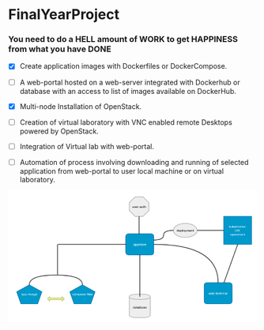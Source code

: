 # FinalYearProject
### You need to do a HELL amount of WORK to get HAPPINESS from what you have DONE
- [x] Create application images with Dockerfiles or DockerCompose.
- [ ] A web-portal hosted on a web-server integrated with Dockerhub or database with an access to list of images available on DockerHub.
- [x] Multi-node Installation of OpenStack.
- [ ] Creation of virtual laboratory with VNC enabled remote Desktops powered by OpenStack.
- [ ] Integration of Virtual lab with web-portal.
- [ ] Automation of process involving downloading and running of selected application from web-portal to user local machine or on virtual laboratory.


![Diagram](https://github.com/naeemkhan12/FinalYearProject/blob/python-client/EducationalCloudResources/structure.png)
